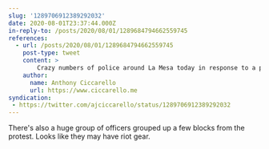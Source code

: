 ```yaml
---
slug: '1289706912389292032'
date: 2020-08-01T23:37:44.000Z
in-reply-to: /posts/2020/08/01/1289684794662559745
references:
  - url: /posts/2020/08/01/1289684794662559745
    post-type: tweet
    content: >
        Crazy numbers of police around La Mesa today in response to a planned protest. Most of the protesters we've seen look like Trumpers
    author:
      name: Anthony Ciccarello
      url: https://www.ciccarello.me
syndication:
 - https://twitter.com/ajciccarello/status/1289706912389292032
---
```


There's also a huge group of officers grouped up a few blocks from the protest. Looks like they may have riot gear.
